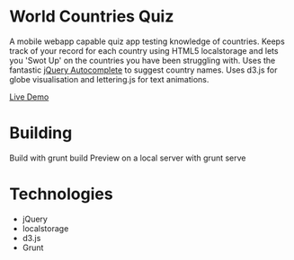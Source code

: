 # World Countries Quiz
A mobile webapp capable quiz app testing knowledge of countries. Keeps track of your record for each country using HTML5 localstorage and lets you 'Swot Up' on the countries you have been struggling with. Uses the fantastic [jQuery Autocomplete](https://github.com/devbridge/jQuery-Autocomplete) to suggest country names. Uses d3.js for globe visualisation and lettering.js for text animations.

[Live Demo](http://kzf.github.io/WorldCountriesQuiz)

# Building
Build with
    grunt build
Preview on a local server with
    grunt serve

# Technologies
* jQuery
* localstorage
* d3.js
* Grunt

